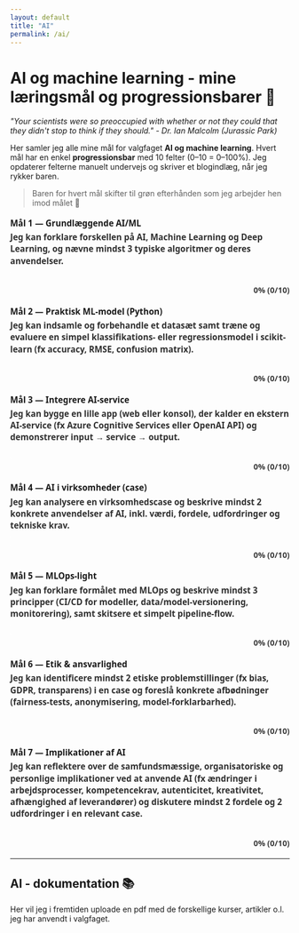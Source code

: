 ```yaml
---
layout: default
title: "AI"
permalink: /ai/
---
```


# AI og machine learning - mine læringsmål og progressionsbarer 🤖

_"Your scientists were so preoccupied with whether or not they could that they didn't stop to think if they should." - Dr. Ian Malcolm (Jurassic Park)_

Her samler jeg alle mine mål for valgfaget **AI og machine learning**. Hvert mål har en enkel **progressionsbar** med 10 felter (0–10 = 0–100%). Jeg opdaterer felterne manuelt undervejs og skriver et blogindlæg, når jeg rykker baren.

> Baren for hvert mål skifter til grøn efterhånden som jeg arbejder hen imod målet 🎯

<style>
/* XP-bar (midnight tema) */
.xp{font:600 .95rem/1.4 system-ui,sans-serif; margin:1.1rem 0}
.xp .label{margin-bottom:.25rem}
.xp .desc{opacity:.9; margin-bottom:.35rem}

.xp table{border-collapse:separate; border-spacing:0; width:100%; max-width:720px; margin:0}
.xp td{
  width:10%; height:24px;
  background:rgba(255,255,255,.10);
  border-right:1px solid rgba(255,255,255,.06);
}
.xp td:first-child{border-top-left-radius:6px; border-bottom-left-radius:6px}
.xp td:last-child{border-right:none; border-top-right-radius:6px; border-bottom-right-radius:6px}
.xp td.filled{background:#22c55e}

/* Meta tekst lige under baren */
.xp .meta{
  opacity:.85; font-weight:600;
  margin-top:.15rem;   /* meget lille luft */
  font-size:.9rem;
  text-align:right;    /* højrejusteret under baren */
}
</style>

<!-- SÅDAN BRUGER DU EN BAR:
     - Læg "class='filled'" på så mange <td> som du vil (0–10).
     - Opdatér teksten i .meta (fx “30% (3/10)”). -->

<!-- 1) GRUNDLÆGGENDE AI/ML -->
<div class="xp">
  <div class="label">Mål 1 — Grundlæggende AI/ML</div>
  <div class="desc">Jeg kan forklare forskellen på AI, Machine Learning og Deep Learning, og nævne mindst 3 typiske algoritmer og deres anvendelser.</div>
  <table><tr>
    <td class=""></td><td class=""></td><td class=""></td><td class=""></td><td class=""></td>
    <td class=""></td><td class=""></td><td class=""></td><td class=""></td><td class=""></td>
  </tr></table>
  <div class="meta">0% (0/10)</div>
</div>

<!-- 2) PRAKTISK ML-MODEL (PYTHON) -->
<div class="xp">
  <div class="label">Mål 2 — Praktisk ML-model (Python)</div>
  <div class="desc">Jeg kan indsamle og forbehandle et datasæt samt træne og evaluere en simpel klassifikations- eller regressionsmodel i scikit-learn (fx accuracy, RMSE, confusion matrix).</div>
  <table><tr>
    <td class=""></td><td class=""></td><td class=""></td><td class=""></td><td class=""></td>
    <td class=""></td><td class=""></td><td class=""></td><td class=""></td><td class=""></td>
  </tr></table>
  <div class="meta">0% (0/10)</div>
</div>

<!-- 3) INTEGRATION AF AI-SERVICE -->
<div class="xp">
  <div class="label">Mål 3 — Integrere AI-service</div>
  <div class="desc">Jeg kan bygge en lille app (web eller konsol), der kalder en ekstern AI-service (fx Azure Cognitive Services eller OpenAI API) og demonstrerer input → service → output.</div>
  <table><tr>
    <td class=""></td><td class=""></td><td class=""></td><td class=""></td><td class=""></td>
    <td class=""></td><td class=""></td><td class=""></td><td class=""></td><td class=""></td>
  </tr></table>
  <div class="meta">0% (0/10)</div>
</div>

<!-- 4) AI I VIRKSOMHEDER (CASE) -->
<div class="xp">
  <div class="label">Mål 4 — AI i virksomheder (case)</div>
  <div class="desc">Jeg kan analysere en virksomhedscase og beskrive mindst 2 konkrete anvendelser af AI, inkl. værdi, fordele, udfordringer og tekniske krav.</div>
  <table><tr>
    <td class=""></td><td class=""></td><td class=""></td><td class=""></td><td class=""></td>
    <td class=""></td><td class=""></td><td class=""></td><td class=""></td><td class=""></td>
  </tr></table>
  <div class="meta">0% (0/10)</div>
</div>

<!-- 5) MLOPS-LIGHT -->
<div class="xp">
  <div class="label">Mål 5 — MLOps-light</div>
  <div class="desc">Jeg kan forklare formålet med MLOps og beskrive mindst 3 principper (CI/CD for modeller, data/model-versionering, monitorering), samt skitsere et simpelt pipeline-flow.</div>
  <table><tr>
    <td class=""></td><td class=""></td><td class=""></td><td class=""></td><td class=""></td>
    <td class=""></td><td class=""></td><td class=""></td><td class=""></td><td class=""></td>
  </tr></table>
  <div class="meta">0% (0/10)</div>
</div>

<!-- 6) ETIK & ANSVARLIGHED -->
<div class="xp">
  <div class="label">Mål 6 — Etik & ansvarlighed</div>
  <div class="desc">Jeg kan identificere mindst 2 etiske problemstillinger (fx bias, GDPR, transparens) i en case og foreslå konkrete afbødninger (fairness-tests, anonymisering, model-forklarbarhed).</div>
  <table><tr>
    <td class=""></td><td class=""></td><td class=""></td><td class=""></td><td class=""></td>
    <td class=""></td><td class=""></td><td class=""></td><td class=""></td><td class=""></td>
  </tr></table>
  <div class="meta">0% (0/10)</div>
</div>

<!-- 7) IMPLIKATIONER AF AI -->
<div class="xp">
  <div class="label">Mål 7 — Implikationer af AI</div>
  <div class="desc">Jeg kan reflektere over de samfundsmæssige, organisatoriske og personlige implikationer ved at anvende AI (fx ændringer i arbejdsprocesser, kompetencekrav, autenticitet, kreativitet, afhængighed af leverandører) og diskutere mindst 2 fordele og 2 udfordringer i en relevant case.</div>
  <table><tr>
    <td class=""></td><td class=""></td><td class=""></td><td class=""></td><td class=""></td>
    <td class=""></td><td class=""></td><td class=""></td><td class=""></td><td class=""></td>
  </tr></table>
  <div class="meta">0% (0/10)</div>
</div>

<hr>

## AI - dokumentation 📚

Her vil jeg i fremtiden uploade en pdf med de forskellige kurser, artikler o.l. jeg har anvendt i valgfaget.